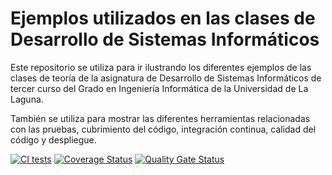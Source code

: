 # Ejemplos utilizados en las clases de Desarrollo de Sistemas Informáticos

Este repositorio se utiliza para ir ilustrando los diferentes ejemplos de las
clases de teoría de la asignatura de Desarrollo de Sistemas Informáticos de tercer
curso del Grado en Ingeniería Informática de la Universidad de La Laguna.

También se utiliza para mostrar las diferentes herramientas relacionadas con las pruebas,
cubrimiento del código, integración continua, calidad del código y despliegue.

[![CI tests](https://github.com/ULL-ESIT-INF-DSI-2425/theory-examples/actions/workflows/ci.yml/badge.svg)](https://github.com/ULL-ESIT-INF-DSI-2425/theory-examples/actions/workflows/ci.yml)
[![Coverage Status](https://coveralls.io/repos/github/ULL-ESIT-INF-DSI-2425/theory-examples/badge.svg?branch=main)](https://coveralls.io/github/ULL-ESIT-INF-DSI-2425/theory-examples?branch=main)
[![Quality Gate Status](https://sonarcloud.io/api/project_badges/measure?project=ULL-ESIT-INF-DSI-2425_theory-examples&metric=alert_status)](https://sonarcloud.io/summary/new_code?id=ULL-ESIT-INF-DSI-2425_theory-examples)
